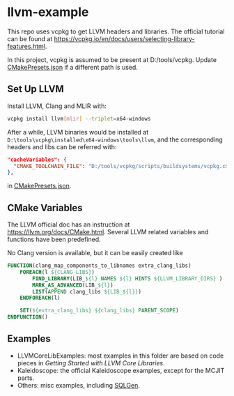 # llvm-example

This repo uses vcpkg to get LLVM headers and libraries. The official tutorial can be found at https://vcpkg.io/en/docs/users/selecting-library-features.html.

In this project, vcpkg is assumed to be present at D:/tools/vcpkg. Update [CMakePresets.json](./CMakePresets.json) if a different path is used.

## Set Up LLVM

Install LLVM, Clang and MLIR with:

```sh
vcpkg install llvm[mlir] --triplet=x64-windows
```

After a while, LLVM binaries would be installed at ```D:\tools\vcpkg\installed\x64-windows\tools\llvm```, and the corresponding headers and libs can be referred
with:

```json
"cacheVariables": {
  "CMAKE_TOOLCHAIN_FILE": "D:/tools/vcpkg/scripts/buildsystems/vcpkg.cmake"
},
```
in [CMakePresets.json](./CMakePresets.json).

## CMake Variables

The LLVM official doc has an instruction at https://llvm.org/docs/CMake.html. Several LLVM related variables and functions have been predefined.

No Clang version is available, but it can be easily created like

```cmake
FUNCTION(clang_map_components_to_libnames extra_clang_libs)
    FOREACH(l ${CLANG_LIBS})
        FIND_LIBRARY(LIB_${l} NAMES ${l} HINTS ${LLVM_LIBRARY_DIRS} )
        MARK_AS_ADVANCED(LIB_${l})
        LIST(APPEND clang_libs ${LIB_${l}})
    ENDFOREACH(l)

    SET(${extra_clang_libs} ${clang_libs} PARENT_SCOPE)
ENDFUNCTION()
```

## Examples

* LLVMCoreLibExamples: most examples in this folder are based on code pieces in *Getting Started with LLVM Core Libraries*.
* Kaleidoscope: the official Kaleidoscope examples, except for the MCJIT parts.
* Others: misc examples, including [SQLGen](https://github.com/mshockwave/SQLGen).
